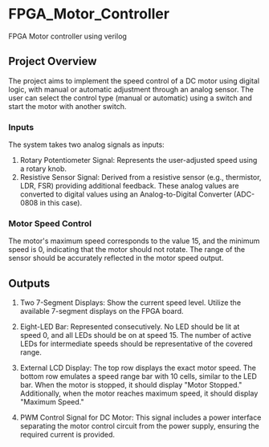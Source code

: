 # FPGA_Motor_Controller
FPGA Motor controller using verilog

## Project Overview

The project aims to implement the speed control of a DC motor using digital logic, with manual or automatic adjustment through an analog sensor. The user can select the control type (manual or automatic) using a switch and start the motor with another switch.

### Inputs

The system takes two analog signals as inputs:

1. Rotary Potentiometer Signal: Represents the user-adjusted speed using a rotary knob.
2. Resistive Sensor Signal: Derived from a resistive sensor (e.g., thermistor, LDR, FSR) providing additional feedback.
These analog values are converted to digital values using an Analog-to-Digital Converter (ADC-0808 in this case).

### Motor Speed Control

The motor's maximum speed corresponds to the value 15, and the minimum speed is 0, indicating that the motor should not rotate.
The range of the sensor should be accurately reflected in the motor speed output.

## Outputs

1. Two 7-Segment Displays: Show the current speed level. Utilize the available 7-segment displays on the FPGA board.

2. Eight-LED Bar: Represented consecutively. No LED should be lit at speed 0, and all LEDs should be on at speed 15. The number of active LEDs for intermediate speeds should be representative of the covered range.

3. External LCD Display: The top row displays the exact motor speed. The bottom row emulates a speed range bar with 10 cells, similar to the LED bar. When the motor is stopped, it should display "Motor Stopped." Additionally, when the motor reaches maximum speed, it should display "Maximum Speed."

4. PWM Control Signal for DC Motor: This signal includes a power interface separating the motor control circuit from the power supply, ensuring the required current is provided.